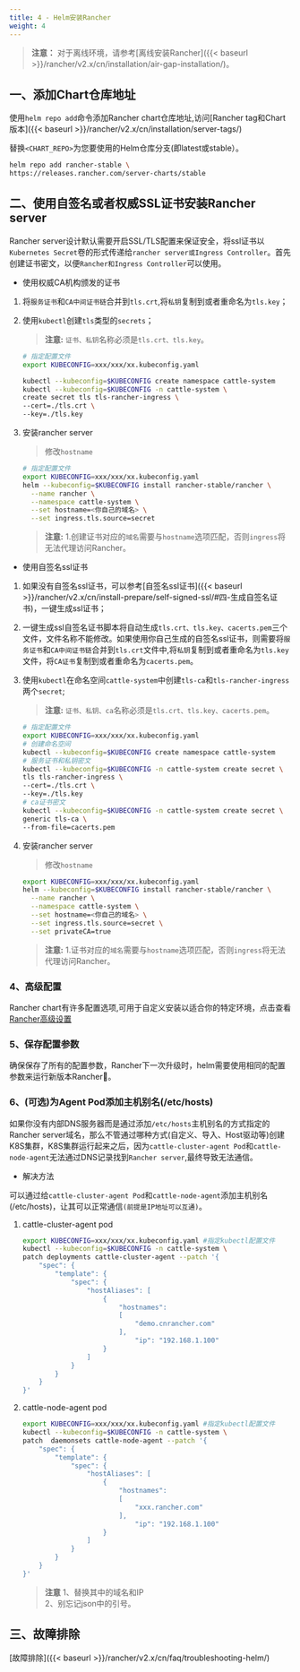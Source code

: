 ```yaml
---
title: 4 - Helm安装Rancher
weight: 4
---
```


>**注意：** 对于离线环境，请参考[离线安装Rancher]({{< baseurl >}}/rancher/v2.x/cn/installation/air-gap-installation/)。

## 一、添加Chart仓库地址

使用`helm repo add`命令添加Rancher chart仓库地址,访问[Rancher tag和Chart版本]({{< baseurl >}}/rancher/v2.x/cn/installation/server-tags/)

替换`<CHART_REPO>`为您要使用的Helm仓库分支(即latest或stable）。

```bash
helm repo add rancher-stable \
https://releases.rancher.com/server-charts/stable
```

## 二、使用自签名或者权威SSL证书安装Rancher server

Rancher server设计默认需要开启SSL/TLS配置来保证安全，将ssl证书以`Kubernetes Secret`卷的形式传递给`rancher server或Ingress Controller`。首先创建证书密文，以便`Rancher和Ingress Controller`可以使用。

- 使用权威CA机构颁发的证书

1. 将`服务证书`和`CA中间证书链`合并到`tls.crt`,将`私钥`复制到或者重命名为`tls.key`；

1. 使用`kubectl`创建`tls`类型的`secrets`；

    >**注意:** `证书、私钥`名称必须是`tls.crt、tls.key`。

    ```bash
    # 指定配置文件
    export KUBECONFIG=xxx/xxx/xx.kubeconfig.yaml

    kubectl --kubeconfig=$KUBECONFIG create namespace cattle-system
    kubectl --kubeconfig=$KUBECONFIG -n cattle-system \
    create secret tls tls-rancher-ingress \
    --cert=./tls.crt \
    --key=./tls.key
    ```

1. 安装rancher server

    >修改`hostname`

    ```bash
    # 指定配置文件
    export KUBECONFIG=xxx/xxx/xx.kubeconfig.yaml
    helm --kubeconfig=$KUBECONFIG install rancher-stable/rancher \
      --name rancher \
      --namespace cattle-system \
      --set hostname=<你自己的域名> \
      --set ingress.tls.source=secret
    ```

    >**注意:** 1.创建证书对应的`域名`需要与`hostname`选项匹配，否则`ingress`将无法代理访问Rancher。

- 使用自签名ssl证书

1. 如果没有自签名ssl证书，可以参考[自签名ssl证书]({{< baseurl >}}/rancher/v2.x/cn/install-prepare/self-signed-ssl/#四-生成自签名证书)，一键生成ssl证书；

1. 一键生成ssl自签名证书脚本将自动生成`tls.crt、tls.key、cacerts.pem`三个文件，文件名称不能修改。如果使用你自己生成的自签名ssl证书，则需要将`服务证书`和`CA中间证书链`合并到`tls.crt`文件中,将`私钥`复制到或者重命名为`tls.key`文件，将`CA证书`复制到或者重命名为`cacerts.pem`。

1. 使用`kubectl`在命名空间`cattle-system`中创建`tls-ca`和`tls-rancher-ingress`两个`secret`;

    >**注意:** `证书、私钥、ca`名称必须是`tls.crt、tls.key、cacerts.pem`。

    ```bash
    # 指定配置文件
    export KUBECONFIG=xxx/xxx/xx.kubeconfig.yaml
    # 创建命名空间
    kubectl --kubeconfig=$KUBECONFIG create namespace cattle-system
    # 服务证书和私钥密文
    kubectl --kubeconfig=$KUBECONFIG -n cattle-system create secret \
    tls tls-rancher-ingress \
    --cert=./tls.crt \
    --key=./tls.key
    # ca证书密文
    kubectl --kubeconfig=$KUBECONFIG -n cattle-system create secret \
    generic tls-ca \
    --from-file=cacerts.pem
    ```

1. 安装rancher server

    >修改`hostname`

    ```bash
    export KUBECONFIG=xxx/xxx/xx.kubeconfig.yaml
    helm --kubeconfig=$KUBECONFIG install rancher-stable/rancher \
      --name rancher \
      --namespace cattle-system \
      --set hostname=<你自己的域名> \
      --set ingress.tls.source=secret \
      --set privateCA=true
    ```

    >**注意:** 1.证书对应的`域名`需要与`hostname`选项匹配，否则`ingress`将无法代理访问Rancher。

### 4、高级配置

Rancher chart有许多配置选项,可用于自定义安装以适合你的特定环境，点击查看[Rancher高级设置](../advanced-settings)

### 5、保存配置参数

确保保存了所有的配置参数，Rancher下一次升级时，helm需要使用相同的配置参数来运行新版本Rancher。

### 6、(可选)为Agent Pod添加主机别名(/etc/hosts)

如果你没有内部DNS服务器而是通过添加`/etc/hosts`主机别名的方式指定的Rancher server域名，那么不管通过哪种方式(自定义、导入、Host驱动等)创建K8S集群，K8S集群运行起来之后，因为`cattle-cluster-agent Pod`和`cattle-node-agent`无法通过DNS记录找到`Rancher server`,最终导致无法通信。

- 解决方法

可以通过给`cattle-cluster-agent Pod`和`cattle-node-agent`添加主机别名(/etc/hosts)，让其可以正常通信`(前提是IP地址可以互通)`。

1. cattle-cluster-agent pod

    ```bash
    export KUBECONFIG=xxx/xxx/xx.kubeconfig.yaml #指定kubectl配置文件
    kubectl --kubeconfig=$KUBECONFIG -n cattle-system \
    patch deployments cattle-cluster-agent --patch '{
        "spec": {
            "template": {
                "spec": {
                    "hostAliases": [
                        {
                            "hostnames":
                            [
                                "demo.cnrancher.com"
                            ],
                                "ip": "192.168.1.100"
                        }
                    ]
                }
            }
        }
    }'
    ```

2. cattle-node-agent pod

    ```bash
    export KUBECONFIG=xxx/xxx/xx.kubeconfig.yaml #指定kubectl配置文件
    kubectl --kubeconfig=$KUBECONFIG -n cattle-system \
    patch  daemonsets cattle-node-agent --patch '{
        "spec": {
            "template": {
                "spec": {
                    "hostAliases": [
                        {
                            "hostnames":
                            [
                                "xxx.rancher.com"
                            ],
                                "ip": "192.168.1.100"
                        }
                    ]
                }
            }
        }
    }'
    ```

    > **注意**
    >1、替换其中的域名和IP \
    >2、别忘记json中的引号。

## 三、故障排除

[故障排除]({{< baseurl >}}/rancher/v2.x/cn/faq/troubleshooting-helm/)
